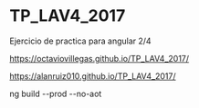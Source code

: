# TP_LAV4_2017
Ejercicio de practica para angular 2/4


https://octaviovillegas.github.io/TP_LAV4_2017/

https://alanruiz010.github.io/TP_LAV4_2017/

 ng build --prod --no-aot
